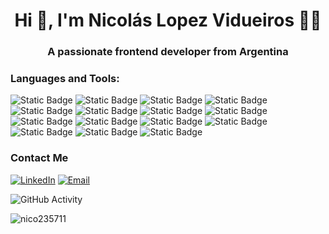 <h1 align="center">Hi 👋, I'm Nicolás Lopez Vidueiros 👨‍💻</h1>
<h3 align="center">A passionate frontend developer from Argentina</h3>

<h3 align="left">Languages and Tools:</h3>

![Static Badge](https://img.shields.io/badge/Arduino-333?style=flat-square&logo=arduino&logoColor=%2300878F)
![Static Badge](https://img.shields.io/badge/C-333?style=flat-square&logo=c&logoColor=%23A8B9CC)
![Static Badge](https://img.shields.io/badge/C%2B%2B-333?style=flat-square&logo=cplusplus&logoColor=%2300599C)
![Static Badge](https://img.shields.io/badge/CSS_3-333?style=flat-square&logo=css3&logoColor=%231572B6)
![Static Badge](https://img.shields.io/badge/Gulp-333?style=flat-square&logo=gulp&logoColor=%23CF4647)
![Static Badge](https://img.shields.io/badge/Haskell-333?style=flat-square&logo=haskell&logoColor=%235D4F85)
![Static Badge](https://img.shields.io/badge/Html_5-333?style=flat-square&logo=html5&logoColor=%23E34F26)
![Static Badge](https://img.shields.io/badge/Javascript-333?style=flat-square&logo=javascript&logoColor=%23F7DF1E)
![Static Badge](https://img.shields.io/badge/Linux_Mint-333?style=flat-square&logo=linuxmint&logoColor=%2387CF3E)
![Static Badge](https://img.shields.io/badge/MySQL-333?style=flat-square&logo=mysql&logoColor=%234479A1)
![Static Badge](https://img.shields.io/badge/PHP-333?style=flat-square&logo=php&logoColor=%23777BB4)
![Static Badge](https://img.shields.io/badge/React-333?style=flat-square&logo=react&logoColor=%2361DAFB)
![Static Badge](https://img.shields.io/badge/SASS-333?style=flat-square&logo=sass&logoColor=%23CC6699)
![Static Badge](https://img.shields.io/badge/Tailwind_CSS-333?style=flat-square&logo=tailwindcss&logoColor=%2306B6D4)
![Static Badge](https://img.shields.io/badge/Python-333?style=flat-square&logo=python&logoColor=%233776AB)

<h3>Contact Me</h3>

<a href="https://www.linkedin.com/in/nicol%C3%A1s-l%C3%B3pez-vidueiros-653437229/" target="_blank"><img alt="LinkedIn" src="https://img.shields.io/badge/Linkedin-Nicol%C3%A1s_Lopez_Vidueiros-blue?style=flat-square&logo=linkedin&logoColor=%230A66C2"></a>
<a href="mailto:nicolas.lopez.vidueiros@gmail.com"><img alt="Email" src="https://img.shields.io/badge/Gmail-nicolas.lopez.vidueiros@gmail.com-blue?style=flat-square&logo=gmail"></a> 

![GitHub Activity](https://github-readme-stats.vercel.app/api?username=nico235711&show_icons=true)

<p align="left"><img src="https://komarev.com/ghpvc/?username=nico235711&label=Profile%20views&color=0e75b6&style=flat" alt="nico235711"></p>
